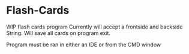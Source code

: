 # Flash-Cards

WIP flash cards program
Currently will accept a frontside and backside String. Will save all cards on program exit. 

Program must be ran in either an IDE or from the CMD window  
